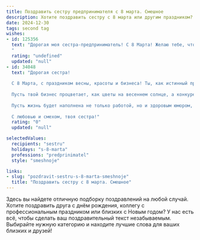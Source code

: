 ```yaml
---
title: Поздравить сестру предпринимателя с 8 марта. Смешное
description: Хотите поздравить сестру с 8 марта или другим праздником? Наш ИИ создаст незабываемое поздравление, а вы обязательно выделитесь среди других.  
date: 2024-12-30
tags: second tag
wishes:
- id: 125356
  text: "Дорогая моя сестра-предприниматель! С 8 Марта! Желаю тебе, чтобы твой бизнес процветал как самые безумные идеи в твоей голове, а клиенты расхватывали твои товары с такой же скоростью, с какой ты расхватываешь скидки! Пусть конкуренты завидуют молча, а прибыль растёт так же стремительно, как твой авторитет в семейном чате!  Желаю тебе море позитива, океан вдохновения и миллиард успешных сделок!  И, конечно, чтобы в твоей жизни всегда хватало времени на себя, любимую (и на немного лентяйства!).
  "
  rating: "undefined"
  updated: "null"
- id: 34048
  text: "Дорогая сестра!
  
  С 8 Марта, с праздником весны, красоты и бизнеса! Ты, как истинный предприниматель, знаешь, что иногда надо рискнуть ради большого успеха. Так вот, сегодня я рискну сказать, что ты — единственная женщина, готовая продать даже собственное время на чашку кофе!
  
  Пусть твой бизнес процветает, как цветы на весеннем солнце, а конкуренты завидуют, как мухи на сладком! Желаю тебе вдохновения, креативных идей и клиентов, которые будут в восторге от твоих услуг, как мы — от твоих кулинарных шедевров на праздниках!
  
  Пусть жизнь будет наполнена не только работой, но и здоровым юмором, новыми проектами и счастьем!
  
  С любовью и смехом, твоя сестра!"
  rating: "0"
  updated: "null"

selectedValues:
  recipients: "sestru"
  holidays: "s-8-marta"
  professions: "predprinimatel"
  style: "smeshnoje"

links:
- slug: "pozdravit-sestru-s-8-marta-smeshnoje"
  title: "Поздравить сестру с 8 марта. Смешное"
---
```


Здесь вы найдете отличную подборку поздравлений на любой случай. 
Хотите поздравить друга с днём рождения, коллегу с профессиональным праздником или близких с Новым годом? У нас есть всё, чтобы сделать ваш поздравительный текст незабываемым. Выбирайте нужную категорию и находите лучшие слова для ваших близких и друзей!
